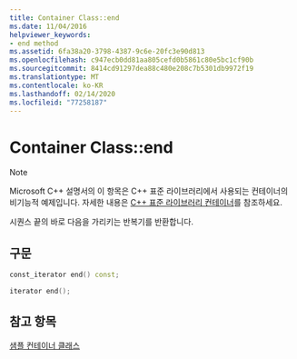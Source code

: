```yaml
---
title: Container Class::end
ms.date: 11/04/2016
helpviewer_keywords:
- end method
ms.assetid: 6fa38a20-3798-4387-9c6e-20fc3e90d813
ms.openlocfilehash: c947ecb0dd81aa805cefd0b5861c80e5bc1cf90b
ms.sourcegitcommit: 8414cd91297dea88c480e208c7b5301db9972f19
ms.translationtype: MT
ms.contentlocale: ko-KR
ms.lasthandoff: 02/14/2020
ms.locfileid: "77258187"
---
```

# <a name="container-classend"></a>Container Class::end

> [!NOTE]
> Microsoft C++ 설명서의 이 항목은 C++ 표준 라이브러리에서 사용되는 컨테이너의 비기능적 예제입니다. 자세한 내용은 [C++ 표준 라이브러리 컨테이너](../standard-library/stl-containers.md)를 참조하세요.

시퀀스 끝의 바로 다음을 가리키는 반복기를 반환합니다.

## <a name="syntax"></a>구문

```cpp
const_iterator end() const;

iterator end();
```

## <a name="see-also"></a>참고 항목

[샘플 컨테이너 클래스](../standard-library/sample-container-class.md)
